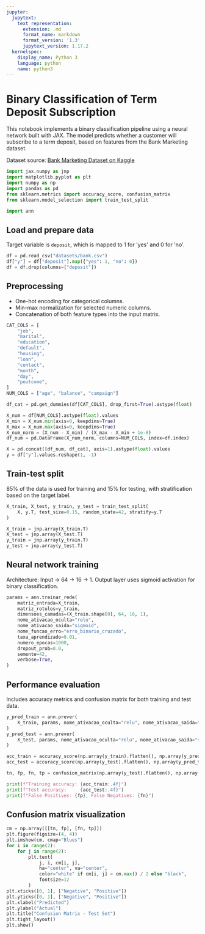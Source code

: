 ```yaml
---
jupyter:
  jupytext:
    text_representation:
      extension: .md
      format_name: markdown
      format_version: '1.3'
      jupytext_version: 1.17.2
  kernelspec:
    display_name: Python 3
    language: python
    name: python3
---
```


# Binary Classification of Term Deposit Subscription

This notebook implements a binary classification pipeline using a neural network built with JAX. The model predicts whether a customer will subscribe to a term deposit, based on features from the Bank Marketing dataset.

Dataset source: [Bank Marketing Dataset on Kaggle](https://www.kaggle.com/datasets/janiobachmann/bank-marketing-dataset/data)

```python
import jax.numpy as jnp
import matplotlib.pyplot as plt
import numpy as np
import pandas as pd
from sklearn.metrics import accuracy_score, confusion_matrix
from sklearn.model_selection import train_test_split

import ann
```

## Load and prepare data
Target variable is `deposit`, which is mapped to 1 for 'yes' and 0 for 'no'.

```python
df = pd.read_csv("datasets/bank.csv")
df["y"] = df["deposit"].map({"yes": 1, "no": 0})
df = df.drop(columns=["deposit"])
```

## Preprocessing
- One-hot encoding for categorical columns.
- Min-max normalization for selected numeric columns.
- Concatenation of both feature types into the input matrix.

```python
CAT_COLS = [
    "job",
    "marital",
    "education",
    "default",
    "housing",
    "loan",
    "contact",
    "month",
    "day",
    "poutcome",
]
NUM_COLS = ["age", "balance", "campaign"]

df_cat = pd.get_dummies(df[CAT_COLS], drop_first=True).astype(float)

X_num = df[NUM_COLS].astype(float).values
X_min = X_num.min(axis=0, keepdims=True)
X_max = X_num.max(axis=0, keepdims=True)
X_num_norm = (X_num - X_min) / (X_max - X_min + 1e-8)
df_num = pd.DataFrame(X_num_norm, columns=NUM_COLS, index=df.index)

X = pd.concat([df_num, df_cat], axis=1).astype(float).values
y = df["y"].values.reshape(1, -1)
```

## Train-test split
85% of the data is used for training and 15% for testing, with stratification based on the target label.

```python
X_train, X_test, y_train, y_test = train_test_split(
    X, y.T, test_size=0.15, random_state=42, stratify=y.T
)

X_train = jnp.array(X_train.T)
X_test = jnp.array(X_test.T)
y_train = jnp.array(y_train.T)
y_test = jnp.array(y_test.T)
```

## Neural network training
Architecture: Input → 64 → 16 → 1. Output layer uses sigmoid activation for binary classification.

```python
params = ann.treinar_rede(
    matriz_entrada=X_train,
    matriz_rotulos=y_train,
    dimensoes_camadas=(X_train.shape[0], 64, 16, 1),
    nome_ativacao_oculta="relu",
    nome_ativacao_saida="sigmoid",
    nome_funcao_erro="erro_binario_cruzado",
    taxa_aprendizado=0.01,
    numero_epocas=1000,
    dropout_prob=0.0,
    semente=42,
    verbose=True,
)
```

## Performance evaluation
Includes accuracy metrics and confusion matrix for both training and test data.

```python
y_pred_train = ann.prever(
    X_train, params, nome_ativacao_oculta="relu", nome_ativacao_saida="sigmoid"
)
y_pred_test = ann.prever(
    X_test, params, nome_ativacao_oculta="relu", nome_ativacao_saida="sigmoid"
)

acc_train = accuracy_score(np.array(y_train).flatten(), np.array(y_pred_train).flatten())
acc_test = accuracy_score(np.array(y_test).flatten(), np.array(y_pred_test).flatten())

tn, fp, fn, tp = confusion_matrix(np.array(y_test).flatten(), np.array(y_pred_test).flatten()).ravel()

print(f"Training accuracy: {acc_train:.4f}")
print(f"Test accuracy:     {acc_test:.4f}")
print(f"False Positives: {fp}, False Negatives: {fn}")
```

## Confusion matrix visualization

```python
cm = np.array([[tn, fp], [fn, tp]])
plt.figure(figsize=(4, 4))
plt.imshow(cm, cmap="Blues")
for i in range(2):
    for j in range(2):
        plt.text(
            j, i, cm[i, j],
            ha="center", va="center",
            color="white" if cm[i, j] > cm.max() / 2 else "black",
            fontsize=12
        )
plt.xticks([0, 1], ["Negative", "Positive"])
plt.yticks([0, 1], ["Negative", "Positive"])
plt.xlabel("Predicted")
plt.ylabel("Actual")
plt.title("Confusion Matrix - Test Set")
plt.tight_layout()
plt.show()
```
